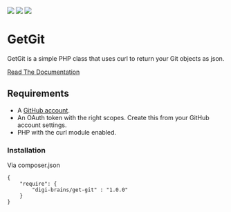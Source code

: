 ![](https://img.shields.io/github/release/digi-brains/get-git.svg?style=flat-square)
![](https://img.shields.io/github/license/digi-brains/get-git.svg?style=flat-square)
![](https://img.shields.io/github/issues/digi-brains/get-git.svg?style=flat-square)

# GetGit

GetGit is a simple PHP class that uses curl to return your Git objects as json.

[Read The Documentation](https://digi-brains.github.io/get-git/)

## Requirements

- A [GitHub account](https://github.com/pricing).
- An OAuth token with the right scopes. Create this from your GitHub account settings.
- PHP with the curl module enabled.

### Installation

Via composer.json

```
{
    "require": {
        "digi-brains/get-git" : "1.0.0"
    }
}
```